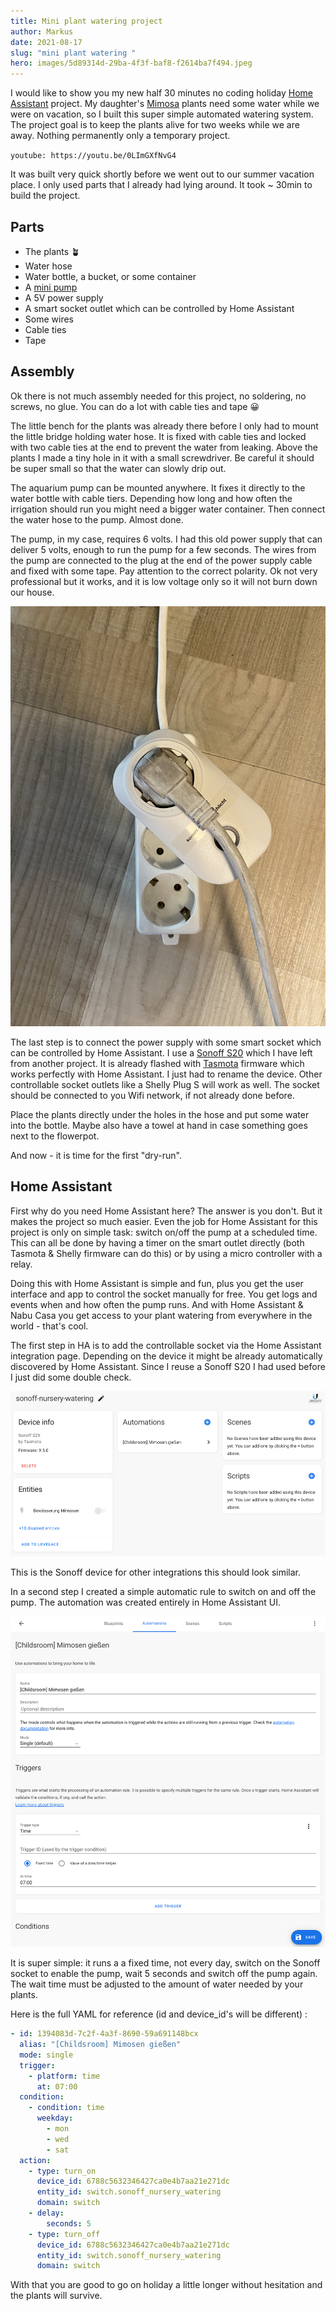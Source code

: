 ```yaml
---
title: Mini plant watering project
author: Markus
date: 2021-08-17
slug: "mini plant watering "
hero: images/5d89314d-29ba-4f3f-baf8-f2614ba7f494.jpeg
---
```

I would like to show you my new half 30 minutes no coding holiday [Home Assistant](https://www.home-assistant.io) project. My daughter's [Mimosa](https://en.wikipedia.org/wiki/Mimosa_pudica) plants need some water while we were on vacation, so I built this super simple automated watering system. The project goal is to keep the plants alive for two weeks while we are away. Nothing permanently only a temporary project.

`youtube: https://youtu.be/0LImGXfNvG4`


It was built very quick shortly before we went out to our summer vacation place. I only used parts that I already had lying around. It took ~ 30min to build the project. 

## Parts

* The plants 🪴
* Water hose
* Water bottle, a bucket, or some container
* A [mini pump](https://www.aliexpress.com/item/33006096807.html)
* A 5V power supply
* A smart socket outlet which can be controlled by Home Assistant
* Some wires
* Cable ties
* Tape

## Assembly

Ok there is not much assembly needed for this project, no soldering, no screws, no glue. You can do a lot with cable ties and tape 😀

The little bench for the plants was already there before I only had to mount the little bridge holding   water hose. It is fixed with cable ties and locked with two cable ties at the end to prevent the water from leaking. Above the plants I made a tiny hole in it with a small screwdriver. Be careful it should be super small so that the water can slowly drip out. 

The aquarium pump can be mounted anywhere. It fixes it directly to the water bottle with cable tiers. Depending how long and how often the irrigation should run you might need a bigger water container. Then connect the water hose to the pump. Almost done. 

The pump, in my case, requires 6 volts. I had this old power supply that can deliver 5 volts, enough to run the pump for a few seconds. The wires from the pump are connected to the plug at the end of the power supply cable and fixed with some tape. Pay attention to the correct polarity.  Ok not very professional but it works, and it is low voltage only so it will not burn down our house. 

![Sonoff S20](images/8bce2361-f2e5-4962-b38e-b13568460be3.jpeg)

The last step is to connect the power supply with some smart socket which can be controlled by Home Assistant. I use a [Sonoff S20](https://sonoff.tech/) which I have left from another project. It is already flashed with [Tasmota](https://tasmota.github.io/docs/) firmware which works perfectly with Home Assistant. I just had to rename the device. Other controllable socket outlets like a Shelly Plug S will work as well. The socket should be connected to you Wifi network, if not already done before.

Place the plants directly under the holes in the hose and put some water into the bottle. Maybe also have a towel at hand in case something goes next to the flowerpot.

And now - it is time for the first "dry-run".

## Home Assistant

First why do you need Home Assistant here? The answer is you don't. But it makes the project so much easier. Even the job for Home Assistant for this project is only on simple task: switch on/off the pump at a scheduled time. This can all be done by having a timer on the smart outlet directly (both Tasmota & Shelly firmware can do this) or by using a micro controller with a relay. 

Doing this with Home Assistant is simple and fun, plus you get the user interface and app to control the socket manually for free. You get logs and events when and how often the pump runs. And with Home Assistant & Nabu Casa you get access to your plant watering from everywhere in the world - that's cool. 

The first step in HA is to add the controllable socket via the Home Assistant integration page. Depending on the device it might be already automatically discovered by Home Assistant. Since I reuse a Sonoff S20 I had used before I just did some double check.

![Sonoff Tasmota integration](images/screenshot_2021-08-17_at_16.27.05.png)

This is the Sonoff device for other integrations this should look similar.

In a second step I created a simple automatic rule to switch on and off the pump. The automation was created entirely in Home Assistant UI. 

![Pump automation](images/screenshot_2021-08-17_at_17.02.45.png)

It is super simple: it runs a a fixed time, not every day, switch on the Sonoff socket to enable the pump, wait 5 seconds and switch off the pump again. The wait time must be adjusted to the amount of water needed by your plants.

Here is the full YAML for reference (id and device_id's will be different) :

```yaml
- id: 1394083d-7c2f-4a3f-8690-59a691148bcx
  alias: "[Childsroom] Mimosen gießen"
  mode: single
  trigger:
    - platform: time
      at: 07:00
  condition:
    - condition: time
      weekday:
        - mon
        - wed
        - sat
  action:
    - type: turn_on
      device_id: 6788c5632346427ca0e4b7aa21e271dc
      entity_id: switch.sonoff_nursery_watering
      domain: switch
    - delay:
        seconds: 5
    - type: turn_off
      device_id: 6788c5632346427ca0e4b7aa21e271dc
      entity_id: switch.sonoff_nursery_watering
      domain: switch
```


With that you are good to go on holiday a little longer without hesitation and the plants will survive.